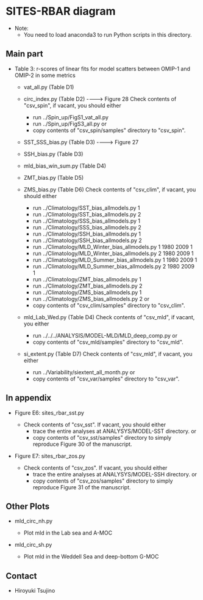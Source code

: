 SITES-RBAR diagram
========

  * Note:
     - You need to load anaconda3 to run Python scripts in this directory.


Main part
--------

  * Table 3: r-scores of linear fits for model scatters between OMIP-1 and OMIP-2 in some metrics
     - vat_all.py          (Table D1)
     - circ_index.py       (Table D2) ----> Figure 28
        Check contents of "csv_spin", if vacant, you should either
          - run ../Spin_up/FigS1_vat_all.py
          - run ../Spin_up/FigS3_all.py
        or
          - copy contents of "csv_spin/samples" directory to "csv_spin".

     - SST_SSS_bias.py     (Table D3) ----> Figure 27
     - SSH_bias.py         (Table D3)
     - mld_bias_win_sum.py (Table D4)
     - ZMT_bias.py         (Table D5)
     - ZMS_bias.py         (Table D6)
        Check contents of "csv_clim", if vacant, you should either
          - run ../Climatology/SST_bias_allmodels.py 1
          - run ../Climatology/SST_bias_allmodels.py 2
          - run ../Climatology/SSS_bias_allmodels.py 1
          - run ../Climatology/SSS_bias_allmodels.py 2
          - run ../Climatology/SSH_bias_allmodels.py 1
          - run ../Climatology/SSH_bias_allmodels.py 2
          - run ../Climatology/MLD_Winter_bias_allmodels.py 1 1980 2009 1
          - run ../Climatology/MLD_Winter_bias_allmodels.py 2 1980 2009 1
          - run ../Climatology/MLD_Summer_bias_allmodels.py 1 1980 2009 1
          - run ../Climatology/MLD_Summer_bias_allmodels.py 2 1980 2009 1
          - run ../Climatology/ZMT_bias_allmodels.py 1
          - run ../Climatology/ZMT_bias_allmodels.py 2
          - run ../Climatology/ZMS_bias_allmodels.py 1
          - run ../Climatology/ZMS_bias_allmodels.py 2
        or
          - copy contents of "csv_clim/samples" directory to "csv_clim".

     - mld_Lab_Wed.py      (Table D4)
        Check contents of "csv_mld", if vacant, you either
          - run ../../../ANALYSIS/MODEL-MLD/MLD_deep_comp.py
        or
          - copy contents of "csv_mld/samples" directory to "csv_mld".

     - si_extent.py        (Table D7)
        Check contents of "csv_mld", if vacant, you either
          - run ../Variability/siextent_all_month.py
        or
          - copy contents of "csv_var/samples" directory to "csv_var".


In appendix
--------

  * Figure E6: sites_rbar_sst.py
     - Check contents of "csv_sst".
       If vacant, you should either
         - trace the entire analyses at ANALYSYS/MODEL-SST directory.
       or
         - copy contents of "csv_sst/samples" directory to simply reproduce Figure 30 of the manuscript.

  * Figure E7: sites_rbar_zos.py
     - Check contents of "csv_zos".
       If vacant, you should either
         - trace the entire analyses at ANALYSYS/MODEL-SSH directory.
       or
         - copy contents of "csv_zos/samples" directory to simply reproduce Figure 31 of the manuscript.

Other Plots
--------

  * mld_circ_nh.py
     - Plot mld in the Lab sea and A-MOC

  * mld_circ_sh.py
     - Plot mld in the Weddell Sea and deep-bottom G-MOC

Contact
-------

  * Hiroyuki Tsujino
